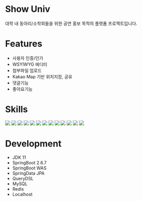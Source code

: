 # Show Univ
대학 내 동아리/소학회들을 위한 공연 홍보 목적의 플랫폼 프로젝트입니다.

# Features
- 사용자 인증/인가
- WSYIWYG 에디터
- 첨부파일 업로드
- Kakao Map 기반 위치지정, 공유
- 댓글기능
- 좋아요기능

# Skills
<img src="https://img.shields.io/badge/Java-007396?style=for-the-badge&logo=java&logoColor=white"/> <img src="https://img.shields.io/badge/Spring%20Boot-6DB33F.svg?&style=for-the-badge&logo=SpringBoot&logoColor=white"/> <img src="https://img.shields.io/badge/gradle-02303A?style=for-the-badge&logo=gradle&logoColor=white"> <img src="https://img.shields.io/badge/Spring%20Security-6DB33F.svg?&style=for-the-badge&logo=SpringSecurity&logoColor=white"/> <img src="https://img.shields.io/badge/JPA-6DB33F.svg?&style=for-the-badge&logo=JPA&logoColor=white"/> <img src="https://img.shields.io/badge/QueryDSL-00599C.svg?&style=for-the-badge&logo=QueryDSL&logoColor=white"/>  <img src="https://img.shields.io/badge/MySQL-4479A1.svg?&style=for-the-badge&logo=MySQL&logoColor=white"/> <img src="https://img.shields.io/badge/Redis-DC382D.svg?&style=for-the-badge&logo=Redis&logoColor=white"/> <img src="https://img.shields.io/badge/JavaScript-F7DF1E.svg?&style=for-the-badge&logo=JavaScript&logoColor=white"/> <img src="https://img.shields.io/badge/HTML5-E34F26.svg?&style=for-the-badge&logo=HTML5&logoColor=white"/>
<img src="https://img.shields.io/badge/jQuery-0769AD.svg?&style=for-the-badge&logo=jQuery&logoColor=white"/> <img src="https://img.shields.io/badge/Thymleaf-005F0F?style=for-the-badge&logo=Thymeleaf&logoColor=white"/>
<img src="https://img.shields.io/badge/Bootstrap-7952B3.svg?&style=for-the-badge&logo=Bootstrap&logoColor=white"/>

# Development
- JDK 11
- SpringBoot 2.6.7
- SpringBoot WAS
- SpringData JPA
- QueryDSL
- MySQL
- Redis
- Localhost



